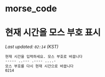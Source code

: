 # morse_code
# 현재 시간을 모스 부호 표시
<!-- MORSE_TIME_START -->
_Last updated: `02:14` (KST)_

```
현재 시간을 입력하세요. 모스 부호로 바꿉니다
----- ..--- .---- ....-
모스 부호를 다시 현재 시간으로 바꿉니다
0214
```
<!-- MORSE_TIME_END -->
